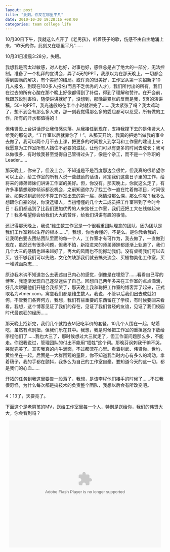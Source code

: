 ```yaml
---
layout: post
title: "此刻，你又在哪里平凡"
date: 2010-10-30 19:28:16 +08:00
categories: team college life
---
```

10月30日下午，我就这么点开了《老男孩》，听着筷子的歌，伤感不由自主地涌上来，“昨天的你，此刻又在哪里平凡”......

10月31日凌晨3:28分，失眠。

我想我是否太过敏感，对人也好，对事也好，感性总是占了绝大的一部分，无法控制。准备了一个礼拜的宣讲会，弄了4天的PPT，我原以为在那天晚上，一切都会得到圆满的解决，有个美好的结局。或许真的很美好，工作室从第一次招新才10几人报名，到现在100多人报名(而且不乏优秀的人才)，我们所付出的所有，我们在过去的所有心酸在那个晚上好像都得到了补偿，得到了理解和赞许。在开会前，我跟苏说别害怕，随便讲讲就好了，没想到，那晚最紧张的反而是我，5页的演讲稿，50+的PPT，我光速般的在半个小时就讲完了.......我太紧张了吗？我太鸡动了，想不到会有那么多人来，那一刻我觉得那么多的委屈都可以忍受，所有做的工作，所有的汗水都值得的！
<!--more-->
但伟贤没上台讲话却让我倍感失落。从我接任到现在，支持我撑下去的是伟贤大人给我的那句话，“工作室以后就靠你了！”。从那天开始，我真的把她当做我的事业去做了，我可以两个月不去上课，把更多的时间投入到学习和工作室的建设上来；我愿意为工作室所有人挡住不必要的滋扰，让他们可以有更多的时间去成长；我可以做很多，有时候我甚至觉得自己管得过头了，像是个杂工，而不是一个称职的Leader......

那天晚上，你来了，但没上台，不知道是不是百度那边会很忙，但我真的很希望你可以上台，给工作室的所有人说一些鼓励的话语，肯定我们这些日子里的工作，给将来的师弟师妹们讲讲工作室的美好。但，你没有。那天晚上，你就这么走了，有许多事情想跟你倾诉都没机会，之前知道你为了找工作一直在忙着做项目，时间很紧。如果说钊武师兄不算工作室出去的第一届，感情没那么深，那么你呢？我多么想跟你自豪的说，你没选错人，当初懵懂的几个大二成员把工作室带到了今时今日！我们都选到了比我们更加优秀的人来接任工作室，我们还把工大在线做起来了！我多希望你会给我们大大的赞许，给我们讲讲有趣的事情。

还记得那天晚上，我说“维生数工作室是一个很看重团队理念的团队，因为团队是我们工作室赖以生存的根本......”，我想，你也会懂的，不是么。是你教会我的，让我明白要去团结团队里面的每一个人，工作室才有可作为，我去做了，一直做到现在，虽然还有很多问题，但我不怕，新招进来的师弟师妹都逐渐上轨道了，我们几个大三的感情也越来越好了，再大的风雨也不能撼动我们。没有桌椅我们可以去买，钱不够我们可以先贴，文化欠缺那我们就去搞交流会、买植物美化工作室，买一堆城画杂志.....

原谅我木讷不知道怎么去表述自己内心的感觉，倒像是在埋怨了......看看自己写的博客，我逐渐发现自己逐渐迷失了自己。回想自己两年多来在工作室的点点滴滴，好几次跟聪他们开短会我都哭了，那天晚上我和聪把工作室的博客弄了起来，正式取名为vtmer.com，寓意我们都是维生数人。我说，不管以后我们出去成就如何，不管我们各奔何方，我想，我们有些重要的东西留在了学校，有时候要回来看看。我想，这个博客见证了我们的存在，见证了我们曾经的友谊，见证了我们校园时代最疯狂的经历......

那天晚上招新完，我们几个就跑去M记吃半价的套餐，10几个人围在一起，站着吃，虽然有点别扭，但我们乐在其中。我想，我是时候把工作室的重担逐渐下放给李程他们了......我也大三了，那时候想过大三就走了，但工作室问题那么多，不能走。你跟我说过，管理团队的付出不能用“牺牲”这个词。那晚芬讽刺我干嘛不哭，哭就完美了。其实我真的内牛满面，不过都流在心里。看着钊武、伟贤你、世均、黄维坐在一起，后面是一大群围观的童鞋，你不知道我当时内心有多么的鸡动，拿着稿子，我的手都在颤抖，我多么为自己的工作室自豪。要知道今天的这一切，都是我们的心血......

开拓的任务到我这里要告一段落了，我想，是该李程他们接手的时候了......不过我很奇怪，为什么每次都是搞技术的负责整个团队，我想以后会有所改变吧。

4：13了，天要亮了。

下面这个是老男孩的MV，送给工作室里每一个人，特别是送给你，我们的伟贤大大，你会看到吗？

<p style="text-align: center;"><object classid="clsid:d27cdb6e-ae6d-11cf-96b8-444553540000" width="480" height="400" codebase="http://download.macromedia.com/pub/shockwave/cabs/flash/swflash.cab#version=6,0,40,0"><param name="align" value="middle" /><param name="src" value="http://player.youku.com/player.php/sid/XMjE4MzIzNDE2/v.swf" /><param name="quality" value="high" /><embed type="application/x-shockwave-flash" width="480" height="400" src="http://player.youku.com/player.php/sid/XMjE4MzIzNDE2/v.swf" quality="high" align="middle"></embed></object></p>

